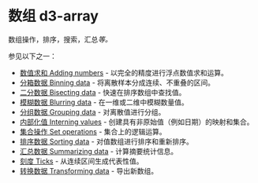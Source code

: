 # 数组 d3-array

数组操作，排序，搜索，汇总*等。*

参见以下之一：

* [数值求和 Adding numbers](./d3-array/add.md) - 以完全的精度进行浮点数值求和运算。
* [分箱数据 Binning data](./d3-array/bin.md) - 将离散样本分成连续、不重叠的区间。
* [二分数据 Bisecting data](./d3-array/bisect.md) - 快速在排序数组中查找值。
* [模糊数据 Blurring data](./d3-array/blur.md) - 在一维或二维中模糊数量值。
* [分组数据 Grouping data](./d3-array/group.md) - 对离散值进行分组。
* [内部化值 Interning values](./d3-array/intern.md) - 创建具有非原始值（例如日期）的映射和集合。
* [集合操作 Set operations](./d3-array/sets.md) - 集合上的逻辑运算。
* [排序数据 Sorting data](./d3-array/sort.md) - 对值数组进行排序和重新排序。
* [汇总数据 Summarizing data](./d3-array/summarize.md) - 计算摘要统计信息。
* [刻度 Ticks](./d3-array/ticks.md) - 从连续区间生成代表性值。
* [转换数据 Transforming data](./d3-array/transform.md) - 导出新数组。
